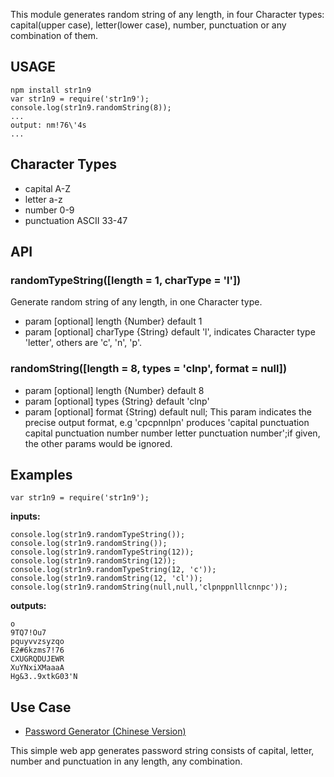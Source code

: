 This module generates random string of any length, in four Character types: capital(upper case), letter(lower case),
number, punctuation or any combination of them.

## USAGE

    npm install str1n9
    var str1n9 = require('str1n9');
    console.log(str1n9.randomString(8));
    ...
    output: nm!76\'4s
    ...

## Character Types

* capital A-Z
* letter a-z
* number 0-9
* punctuation ASCII 33-47

## API

### randomTypeString([length = 1, charType = 'l'])

Generate random string of any length, in one Character type.

* param [optional] length {Number} default 1
* param [optional] charType {String} default 'l', indicates Character type 'letter', others are 'c', 'n', 'p'.

### randomString([length = 8, types = 'clnp', format = null])

* param [optional] length {Number} default 8
* param [optional] types {String} default 'clnp'
* param [optional] format {String) default null; This param indicates the precise output format, e.g 'cpcpnnlpn' produces
'capital punctuation capital punctuation number number letter punctuation number';if given, the other params would be ignored.

## Examples

    var str1n9 = require('str1n9');

**inputs:**

    console.log(str1n9.randomTypeString());
    console.log(str1n9.randomString());
    console.log(str1n9.randomTypeString(12));
    console.log(str1n9.randomString(12));
    console.log(str1n9.randomTypeString(12, 'c'));
    console.log(str1n9.randomString(12, 'cl'));
    console.log(str1n9.randomString(null,null,'clpnppnlllcnnpc'));

**outputs:**

    o
    9TQ7!Ou7
    pquyvvzsyzqo
    E2#6kzms7!76
    CXUGRQDUJEWR
    XuYNxiXMaaaA
    Hg&3..9xtkG03'N

## Use Case

* [Password Generator (Chinese Version)](http://snipets.willizm.cn/pwdgen/)

This simple web app generates password string consists of capital, letter, number and punctuation in any length, any combination.

